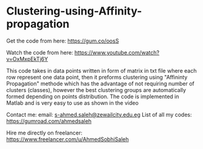# Clustering-using-Affinity-propagation
 
Get the code from here: 
https://gum.co/oosS
 
Watch the code from here: 
https://www.youtube.com/watch?v=OxMxpEkTj6Y
 
This code takes in data points written in form of matrix in txt file where each row represent one data point, then it preforms clustering using "Affininty Propagation" methode which has the advantage of not requiring number of clusters (classes), however the best clustering groups are automatically formed depending on points distribution.
The code is implemented in Matlab and is very easy to use as shown in the video

Contact me: 
email: s-ahmed.saleh@zewailcity.edu.eg 
List of all my codes: https://gumroad.com/ahmedsaleh
 
Hire me directly on freelancer: 
https://www.freelancer.com/u/AhmedSobhiSaleh 
